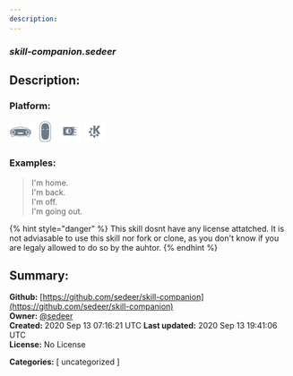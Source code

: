 ```yaml
---
description: 
---
```


### _skill-companion.sedeer_  
## Description:  
  
  
  
### Platform:  
 ![Mark I](../.gitbook/assets/mark-1-icon.png)  ![Mark II](../.gitbook/assets/mark-2-icon.png)  ![Picroft](../.gitbook/assets/picroft-icon.png)  ![plasmoid](../.gitbook/assets/kde.png)   
### Examples:  
> I'm home.  
> I'm back.  
> I'm off.  
> I'm going out.  
  
{% hint style="danger" %}
This skill dosnt have any license attatched. It is not adviasable to use this skill nor fork or clone, as you don't know if you are legaly allowed to do so by the auhtor.
{% endhint %}
  
## Summary:  
**Github:** [https://github.com/sedeer/skill-companion](https://github.com/sedeer/skill-companion)  
**Owner:** [@sedeer](https://github.com/sedeer)  
**Created:** 2020 Sep 13 07:16:21 UTC  **Last updated:** 2020 Sep 13 19:41:06 UTC  
**License:** No License  
  
**Categories:** [ uncategorized ]   
